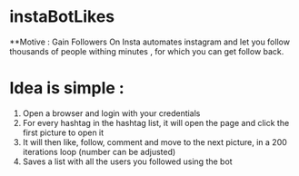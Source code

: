 # instaBotLikes
**Motive :
Gain Followers On Insta
automates instagram and let you follow thousands of people withing minutes , 
for which you can get follow back.

# Idea is simple :

1. Open a browser and login with your credentials  
2. For every hashtag in the hashtag list, it will open the page and click the first picture to open it  
3. It will then like, follow, comment and move to the next picture, in a 200 iterations loop (number can be adjusted)  
4. Saves a list with all the users you followed using the bot  
